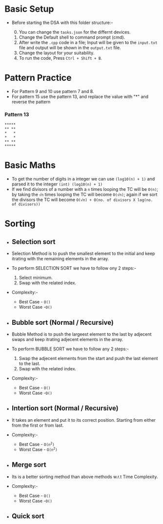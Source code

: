 # Basic Setup

- Before starting the DSA with this folder structure:-

  0. You can change the `tasks.json` for the differnt devices.
  1. Change the Default shell to command prompt (cmd).
  2. After write the `.cpp` code in a file; Input will be given to the `input.txt` file and output will be shown in the `output.txt` file.
  3. Change the layout for your suitability.
  4. To run the code, Press `Ctrl + Shift + B`.

# Pattern Practice

- For Pattern 9 and 10 use pattern 7 and 8.
- For pattern 15 use the pattern 13, and replace the value with "\*" and reverse the pattern

### Pattern 13

```
*****
** **
*   *
*   *
** **
*****
```

# Basic Maths

- To get the number of digits in a integer we can use `(log10(n) + 1)` and parsed it to the integer `(int) (log10(n) + 1)`
- If we find divisors of a number with a `n` times looping the TC will be `O(n)`; by taking the `√n` times looping the TC will become `O(√n)`; again if we sort the divisors the TC will become `O(√n) + O(no. of divisors X log(no. of divisors))`

# Sorting

- ## **Selection sort**
- Selection Method is to push the smallest element to the initial and keep itrating with the remaining elements in the array.
- To perform SELECTION SORT we have to follow ony 2 steps:-

  1. Select minimum.
  2. Swap with the related index.

- Complexity:-

  - Best Case - `O()`
  - Worst Case -`O()`

- ## **Bubble sort (Normal / Recursive)**

- Bubble Method is to push the largeest element to the last by adjecent swaps and keep itrating adjecent elements in the array.

- To perform BUBBLE SORT we have to follow any 2 steps:-

  1. Swap the adjecent elements from the start and push the last element to the last.
  2. Swap with the related index.

- Complexity:-

  - Best Case - `O()`
  - Worst Case -`O()`

- ## **Intertion sort (Normal / Recursive)**
- It takes an element and put it to its correct position. Starting from either from the first or from last.

- Complexity:-

  - Best Case - <code>O(n<sup>2</sup>)</code>
  - Worst Case - <code>O(n<sup>2</sup>)</code>

- ## **Merge sort**
- Its is a better sorting method than above methods w.r.t Time Complexity.

- Complexity:-

  - Best Case - `O()`
  - Worst Case -`O()`

- ## **Quick sort**
